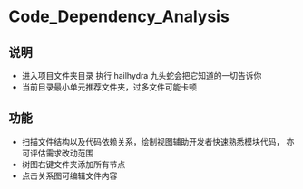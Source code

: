 # Code_Dependency_Analysis
## 说明
- 进入项目文件夹目录 执行 hailhydra 九头蛇会把它知道的一切告诉你
- 当前目录最小单元推荐文件夹，过多文件可能卡顿

## 功能
- 扫描文件结构以及代码依赖关系，绘制视图辅助开发者快速熟悉模块代码， 亦可评估需求改动范围
- 树图右键文件夹添加所有节点
- 点击关系图可编辑文件内容